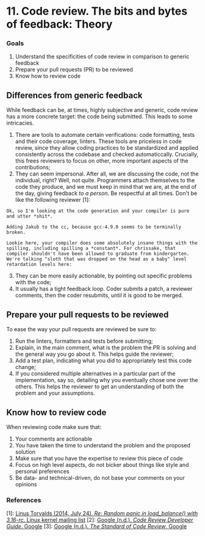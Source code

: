 # 11. Code review. The bits and bytes of feedback: Theory

### Goals

1. Understand the specificities of code review in comparison to generic feedback
2. Prepare your pull requests (PR) to be reviewed
3. Know how to review code

## Differences from generic feedback

While feedback can be, at times, highly subjective and generic, code review has a more concrete target: the code being submitted. This leads to some intricacies.

 1. There are tools to automate certain verifications: code formatting, tests and their code coverage, linters. These tools are priceless in code review, since they allow coding practices to be standardized and applied consistently across the codebase and checked automaticcally. Crucially, this frees reviewers to focus on other, more important aspects of the contributions;
 2. They can seem impersonal. After all, we are discussing the code, not the individual, right? Well, not quite. Programmers attach themselves to the code they produce, and we must keep in mind that we are, at the end of the day, giving feedback *to a person*. Be respectful at all times. Don't be like the following reviewer [1]:

```
Ok, so I'm looking at the code generation and your compiler is pure
and utter *shit*.

Adding Jakub to the cc, because gcc-4.9.0 seems to be terminally broken.

Lookie here, your compiler does some absolutely insane things with the
spilling, including spilling a *constant*. For chrissake, that
compiler shouldn't have been allowed to graduate from kindergarten.
We're talking "sloth that was dropped on the head as a baby" level
retardation levels here:
```

 3. They can be more easily actionable, by pointing out specific problems with the code;
 4. It usually has a tight feedback loop. Coder submits a patch, a reviewer comments, then the coder resubmits, until it is good to be merged.

## Prepare your pull requests to be reviewed

To ease the way your pull requests are reviewed be sure to:

 1. Run the linters, formatters and tests before submitting;
 2. Explain, in the main comment, what is the problem the PR is solving and the general way you go about it. This helps guide the reviewer;
 3. Add a test plan, indicating what you did to appropriately test this code change;
 4. If you considered multiple alternatives in a particular part of the implementation, say so, detailing why you eventually chose one over the others. This helps the reviewer to get an understanding of both the problem and your assumptions.

## Know how to review code

When reviewing code make sure that:

 1. Your comments are actionable
 2. You have taken the time to understand the problem and the proposed solution
 3. Make sure that you have the expertise to review this piece of code
 4. Focus on high level aspects, do not bicker about things like style and personal preferences
 5. Be data- and technical-driven, do not base your comments on your opinions

### References

[1]: [Linus Torvalds (2014, July 24). _Re: Random panic in load_balance() with 3.16-rc_. Linux kernel mailing list](https://lkml.org/lkml/2014/7/24/584)
[2]: [Google (n.d.). _Code Review Developer Guide_. Google](https://google.github.io/eng-practices/review/)
[3]: [Google (n.d.). _The Standard of Code Review_. Google](https://google.github.io/eng-practices/review/reviewer/standard.html)
